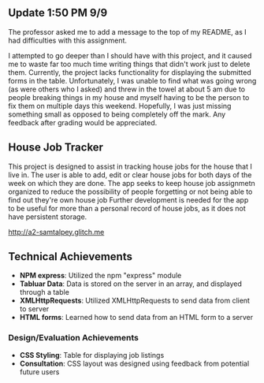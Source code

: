 ## Update 1:50 PM 9/9
The professor asked me to add a message to the top of my README, as I had difficulties with this assignment.

I attempted to go deeper than I should have with this project, and it caused me to waste far too much time writing things that didn't work just to delete them. Currently, the project lacks functionality for displaying the submitted forms in the table. Unfortunately, I was unable to find what was going wrong (as were others who I asked) and threw in the towel at about 5 am due to people breaking things in my house and myself having to be the person to fix them on multiple days this weekend. Hopefully, I was just missing something small as opposed to being completely off the mark. Any feedback after grading would be appreciated. 

## House Job Tracker
This project is designed to assist in tracking house jobs for the house that I live in.
The user is able to add, edit or clear house jobs for both days of the week on which they are done.
The app seeks to keep house job assignmetn organized to reduce the possibility of people forgetting or not being able to find out they're own house job
Further development is needed for the app to be useful for more than a personal record of house jobs, as it does not have persistent storage.

http://a2-samtalpey.glitch.me

## Technical Achievements
- **NPM express**: Utilized the npm "express" module
- **Tabluar Data**: Data is stored on the server in an array, and displayed through a table
- **XMLHttpRequests**: Utilized XMLHttpRequests to send data from client to server
- **HTML forms**: Learned how to send data from an HTML form to a server

### Design/Evaluation Achievements
- **CSS Styling**: Table for displaying job listings
- **Consultation**: CSS layout was designed using feedback from potential future users
